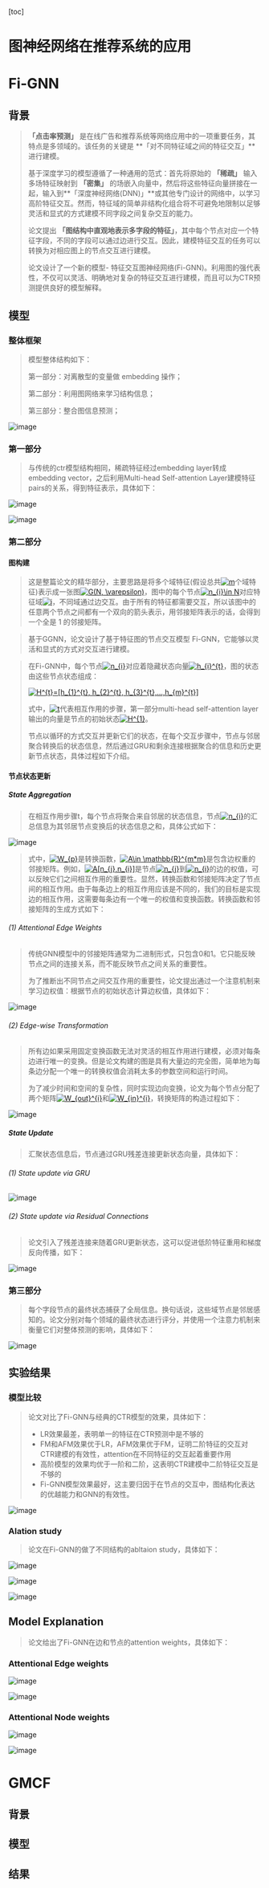 [toc]

# 图神经网络在推荐系统的应用

# Fi-GNN

## 背景

> **「点击率预测」** 是在线广告和推荐系统等网络应用中的一项重要任务，其特点是多领域的。该任务的关键是 **「对不同特征域之间的特征交互」**进行建模。
>
> 基于深度学习的模型遵循了一种通用的范式：首先将原始的 **「稀疏」** 输入多场特征映射到 **「密集」** 的场嵌入向量中，然后将这些特征向量拼接在一起，输入到**「深度神经网络(DNN)」**或其他专门设计的网络中，以学习高阶特征交互。然而，特征域的简单非结构化组合将不可避免地限制以足够灵活和显式的方式建模不同字段之间复杂交互的能力。
>
> 论文提出 **「图结构中直观地表示多字段的特征」**，其中每个节点对应一个特征字段，不同的字段可以通过边进行交互。因此，建模特征交互的任务可以转换为对相应图上的节点交互进行建模。
>
> 论文设计了一个新的模型- 特征交互图神经网络(Fi-GNN)。利用图的强代表性，不仅可以灵活、明确地对复杂的特征交互进行建模，而且可以为CTR预测提供良好的模型解释。

## 模型

### 整体框架

> 模型整体结构如下：
>
> 第一部分：对离散型的变量做 embedding 操作；
>
> 第二部分：利用图网络来学习结构信息；
>
> 第三部分：整合图信息预测；


![image](https://github.com/ShaoQiBNU/GNN4Rec/blob/main/img/1.png)

### 第一部分

> 与传统的ctr模型结构相同，稀疏特征经过embedding layer转成embedding vector，之后利用Multi-head Self-attention Layer建模特征pairs的关系，得到特征表示，具体如下：

![image](https://github.com/ShaoQiBNU/GNN4Rec/blob/main/img/2.jpg)

![image](https://github.com/ShaoQiBNU/GNN4Rec/blob/main/img/3.jpg)

### 第二部分

#### 图构建

> 这是整篇论文的精华部分，主要思路是将多个域特征(假设总共<a href="https://www.codecogs.com/eqnedit.php?latex=m" target="_blank"><img src="https://latex.codecogs.com/svg.latex?m" title="m" /></a>个域特征)表示成一张图<a href="https://www.codecogs.com/eqnedit.php?latex=G(N,&space;\varepsilon)" target="_blank"><img src="https://latex.codecogs.com/svg.latex?G(N,&space;\varepsilon)" title="G(N, \varepsilon)" /></a>，图中的每个节点<a href="https://www.codecogs.com/eqnedit.php?latex=n_{i}\in&space;N" target="_blank"><img src="https://latex.codecogs.com/svg.latex?n_{i}\in&space;N" title="n_{i}\in N" /></a>对应特征域<a href="https://www.codecogs.com/eqnedit.php?latex=i" target="_blank"><img src="https://latex.codecogs.com/svg.latex?i" title="i" /></a>，不同域通过边交互。由于所有的特征都需要交互，所以该图中的任意两个节点之间都有一个双向的箭头表示，用邻接矩阵表示的话，会得到一个全是 1 的邻接矩阵。

> 基于GGNN，论文设计了基于特征图的节点交互模型 Fi-GNN，它能够以灵活和显式的方式对交互进行建模。

> 在Fi-GNN中，每个节点<a href="https://www.codecogs.com/eqnedit.php?latex=n_{i}" target="_blank"><img src="https://latex.codecogs.com/svg.latex?n_{i}" title="n_{i}" /></a>对应着隐藏状态向量<a href="https://www.codecogs.com/eqnedit.php?latex=h_{i}^{t}" target="_blank"><img src="https://latex.codecogs.com/svg.latex?h_{i}^{t}" title="h_{i}^{t}" /></a>，图的状态由这些节点状态组成：
>
> <a href="https://www.codecogs.com/eqnedit.php?latex=H^{t}=[h_{1}^{t},&space;h_{2}^{t},&space;h_{3}^{t},...,h_{m}^{t}]" target="_blank"><img src="https://latex.codecogs.com/svg.latex?H^{t}=[h_{1}^{t},&space;h_{2}^{t},&space;h_{3}^{t},...,h_{m}^{t}]" title="H^{t}=[h_{1}^{t}, h_{2}^{t}, h_{3}^{t},...,h_{m}^{t}]" /></a>
>
> 式中，<a href="https://www.codecogs.com/eqnedit.php?latex=t" target="_blank"><img src="https://latex.codecogs.com/svg.latex?t" title="t" /></a>代表相互作用的步骤，第一部分multi-head self-attention layer输出的向量是节点的初始状态<a href="https://www.codecogs.com/eqnedit.php?latex=H^{1}" target="_blank"><img src="https://latex.codecogs.com/svg.latex?H^{1}" title="H^{1}" /></a>。
>
> 节点以循环的方式交互并更新它们的状态，在每个交互步骤中，节点与邻居聚合转换后的状态信息，然后通过GRU和剩余连接根据聚合的信息和历史更新节点状态，具体过程如下介绍。

#### 节点状态更新

##### State Aggregation

> 在相互作用步骤t，每个节点将聚合来自邻居的状态信息，节点<a href="https://www.codecogs.com/eqnedit.php?latex=n_{i}" target="_blank"><img src="https://latex.codecogs.com/svg.latex?n_{i}" title="n_{i}" /></a>的汇总信息为其邻居节点变换后的状态信息之和，具体公式如下：

![image](https://github.com/ShaoQiBNU/GNN4Rec/blob/main/img/4.jpg)

> 式中，<a href="https://www.codecogs.com/eqnedit.php?latex=W_{p}" target="_blank"><img src="https://latex.codecogs.com/svg.latex?W_{p}" title="W_{p}" /></a>是转换函数，<a href="https://www.codecogs.com/eqnedit.php?latex=A\in&space;\mathbb{R}^{m*m}" target="_blank"><img src="https://latex.codecogs.com/svg.latex?A\in&space;\mathbb{R}^{m*m}" title="A\in \mathbb{R}^{m*m}" /></a>是包含边权重的邻接矩阵。例如，<a href="https://www.codecogs.com/eqnedit.php?latex=A[n_{j},n_{i}]" target="_blank"><img src="https://latex.codecogs.com/svg.latex?A[n_{j},n_{i}]" title="A[n_{j},n_{i}]" /></a>是节点<a href="https://www.codecogs.com/eqnedit.php?latex=n_{j}" target="_blank"><img src="https://latex.codecogs.com/svg.latex?n_{j}" title="n_{j}" /></a>到<a href="https://www.codecogs.com/eqnedit.php?latex=n_{i}" target="_blank"><img src="https://latex.codecogs.com/svg.latex?n_{i}" title="n_{i}" /></a>的边的权值，可以反映它们之间相互作用的重要性。显然，转换函数和邻接矩阵决定了节点间的相互作用。由于每条边上的相互作用应该是不同的，我们的目标是实现边的相互作用，这需要每条边有一个唯一的权值和变换函数。转换函数和邻接矩阵的生成方式如下：

###### (1) Attentional Edge Weights

> 传统GNN模型中的邻接矩阵通常为二进制形式，只包含0和1。它只能反映节点之间的连接关系，而不能反映节点之间关系的重要性。
>
> 为了推断出不同节点之间交互作用的重要性，论文提出通过一个注意机制来学习边权值：根据节点的初始状态计算边权值，具体如下：

![image](https://github.com/ShaoQiBNU/GNN4Rec/blob/main/img/5.jpg)

###### (2) Edge-wise Transformation

> 所有边如果采用固定变换函数无法对灵活的相互作用进行建模，必须对每条边进行唯一的变换。但是论文构建的图是具有大量边的完全图，简单地为每条边分配一个唯一的转换权值会消耗太多的参数空间和运行时间。
>
> 为了减少时间和空间的复杂性，同时实现边向变换，论文为每个节点分配了两个矩阵<a href="https://www.codecogs.com/eqnedit.php?latex=W_{out}^{i}" target="_blank"><img src="https://latex.codecogs.com/svg.latex?W_{out}^{i}" title="W_{out}^{i}" /></a>和<a href="https://www.codecogs.com/eqnedit.php?latex=W_{in}^{i}" target="_blank"><img src="https://latex.codecogs.com/svg.latex?W_{in}^{i}" title="W_{in}^{i}" /></a>，转换矩阵的构造过程如下：

![image](https://github.com/ShaoQiBNU/GNN4Rec/blob/main/img/6.jpg)

##### State Update

> 汇聚状态信息后，节点通过GRU残差连接更新状态向量，具体如下：

###### (1) State update via GRU

![image](https://github.com/ShaoQiBNU/GNN4Rec/blob/main/img/7.jpg)

###### (2) State update via Residual Connections

> 论文引入了残差连接来随着GRU更新状态，这可以促进低阶特征重用和梯度反向传播，如下：

![image](https://github.com/ShaoQiBNU/GNN4Rec/blob/main/img/8.jpg)

### 第三部分

> 每个字段节点的最终状态捕获了全局信息。换句话说，这些域节点是邻居感知的。论文分别对每个领域的最终状态进行评分，并使用一个注意力机制来衡量它们对整体预测的影响，具体如下：

![image](https://github.com/ShaoQiBNU/GNN4Rec/blob/main/img/9.jpg)

## 实验结果

### 模型比较

> 论文对比了Fi-GNN与经典的CTR模型的效果，具体如下：
>
> - LR效果最差，表明单一的特征在CTR预测中是不够的
> - FM和AFM效果优于LR，AFM效果优于FM，证明二阶特征的交互对CTR建模的有效性，attention在不同特征的交互起着重要作用
> - 高阶模型的效果均优于一阶和二阶，这表明CTR建模中二阶特征交互是不够的
> - Fi-GNN模型效果最好，这主要归因于在节点的交互中，图结构化表达的优越能力和GNN的有效性。

![image](https://github.com/ShaoQiBNU/GNN4Rec/blob/main/img/10.jpg)

### Alation study

> 论文在Fi-GNN的做了不同结构的abltaion study，具体如下：

![image](https://github.com/ShaoQiBNU/GNN4Rec/blob/main/img/12.jpg)

![image](https://github.com/ShaoQiBNU/GNN4Rec/blob/main/img/11.jpg)


![image](https://github.com/ShaoQiBNU/GNN4Rec/blob/main/img/13.jpg)

## Model Explanation

> 论文给出了Fi-GNN在边和节点的attention weights，具体如下：

### Attentional Edge weights


![image](https://github.com/ShaoQiBNU/GNN4Rec/blob/main/img/14.jpg)


![image](https://github.com/ShaoQiBNU/GNN4Rec/blob/main/img/15.jpg)

### Attentional Node weights


![image](https://github.com/ShaoQiBNU/GNN4Rec/blob/main/img/16.jpg)


![image](https://github.com/ShaoQiBNU/GNN4Rec/blob/main/img/17.jpg)





# GMCF

## 背景



## 模型



## 结果

